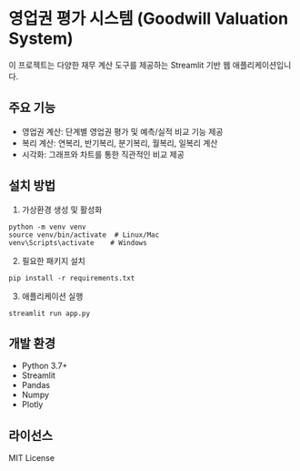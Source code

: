 # 영업권 평가 시스템 (Goodwill Valuation System)

이 프로젝트는 다양한 재무 계산 도구를 제공하는 Streamlit 기반 웹 애플리케이션입니다.

## 주요 기능

* 영업권 계산: 단계별 영업권 평가 및 예측/실적 비교 기능 제공
* 복리 계산: 연복리, 반기복리, 분기복리, 월복리, 일복리 계산
* 시각화: 그래프와 차트를 통한 직관적인 비교 제공

## 설치 방법

1. 가상환경 생성 및 활성화

```
python -m venv venv
source venv/bin/activate  # Linux/Mac
venv\Scripts\activate    # Windows
```

2. 필요한 패키지 설치

```
pip install -r requirements.txt
```

3. 애플리케이션 실행

```
streamlit run app.py
```

## 개발 환경

- Python 3.7+
- Streamlit
- Pandas
- Numpy
- Plotly

## 라이선스

MIT License 